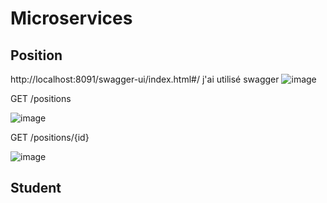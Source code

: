 # Microservices

## Position
http://localhost:8091/swagger-ui/index.html#/
j'ai utilisé swagger
![image](https://github.com/mohamedelbarrak/Web-Components/assets/66890099/c251487c-15b2-4338-92f6-8913d35caf66)

GET /positions

![image](https://github.com/mohamedelbarrak/Web-Components/assets/66890099/d5e43aa6-c7e7-4204-ae77-2e21e76230e1)


GET /positions/{id}

![image](https://github.com/mohamedelbarrak/Web-Components/assets/66890099/14ffca50-8e22-4793-a329-9c9472a47e06)




## Student
